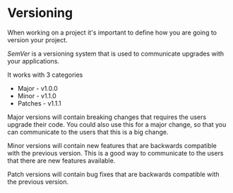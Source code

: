 # Versioning

When working on a project it's important to define how you are going to version your project.

*SemVer* is a versioning system that is used to communicate upgrades with your applications.

It works with 3 categories

- Major - v1.0.0
- Minor - v1.1.0
- Patches - v1.1.1

Major versions will contain breaking changes that requires the users upgrade their code. You could also use this for a major change,
so that you can communicate to the users that this is a big change.

Minor versions will contain new features that are backwards compatible with the previous version. This is a good way to communicate
to the users that there are new features available.

Patch versions will contain bug fixes that are backwards compatible with the previous version.
